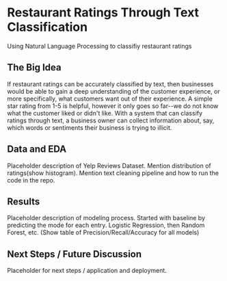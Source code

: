 # Restaurant Ratings Through Text Classification
Using Natural Language Processing to classifiy restaurant ratings 

## The Big Idea 
If restaurant ratings can be accurately classified by text, then businesses would be able to gain a deep understanding of the customer experience, or more specifically, what customers want out of their experience. A simple star rating from 1-5 is helpful, however it only goes so far--we do not know what the customer liked or didn't like. With a system that can classify ratings through text, a business owner can collect information about, say, which words or sentiments their business is trying to illicit. 

## Data and EDA 
Placeholder description of Yelp Reviews Dataset. Mention distribution of ratings(show histogram). Mention text cleaning pipeline and how to run the code in the repo. 

## Results 
Placeholder description of modeling process. Started with baseline by predicting the mode for each entry. Logistic Regression, then Random Forest, etc. 
(Show table of Precision/Recall/Accuracy for all models) 

## Next Steps / Future Discussion 
Placeholder for next steps / application and deployment. 
